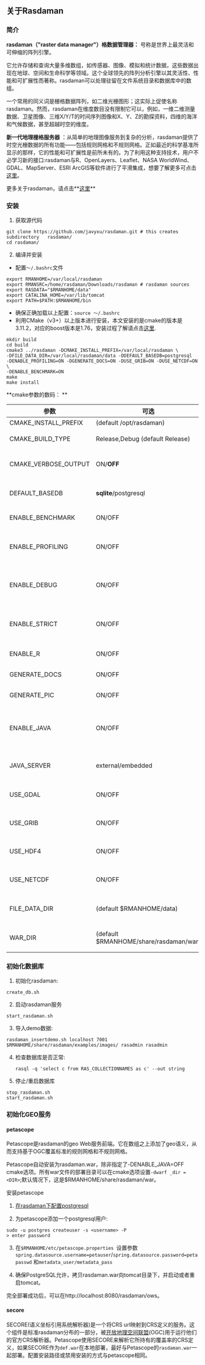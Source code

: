 ## 关于Rasdaman

### 简介

**rasdaman（"raster data manager"）格数据管理器：** 号称是世界上最灵活和可伸缩的阵列引擎。

它允许存储和查询大量多维数组，如传感器、图像、模拟和统计数据，这些数据出现在地球、空间和生命科学等领域。这个全球领先的阵列分析引擎以其灵活性、性能和可扩展性而著称。rasdaman可以处理驻留在文件系统目录和数据库中的数组。

一个常用的同义词是栅格数据阵列，如二维光栅图形；这实际上促使名称rasdaman。然而，rasdaman在维度数目没有限制它可以，例如，一维二维测量数据、卫星图像、三维X/Y/T的时间序列图像和X、Y、Z的勘探资料，四维的海洋和气候数据，甚至超越时空的维度。

**新一代地理栅格服务器** ：从简单的地理图像服务到复杂的分析，rasdaman提供了时空光栅数据的所有功能——包括规则网格和不规则网格。正如最近的科学基准所显示的那样，它的性能和可扩展性是前所未有的。为了利用这种支持技术，用户不必学习新的接口:rasdaman与R、OpenLayers、Leaflet、NASA WorldWind、GDAL、MapServer、ESRI ArcGIS等软件进行了平滑集成，想要了解更多可点击[这里](http://rasdaman.org/wiki/Clients)。

更多关于rasdaman，请点击**[这里](http://rasdaman.org/)**

### 安装

1. 获取源代码

  ```
  git clone https://github.com/javyxu/rasdaman.git # this creates subdirectory   rasdaman/
  cd rasdaman/
  ```

2. 编译并安装

  * 配置`～/.bashrc`文件

  ```
  export RMANHOME=/var/local/rasdaman
  export RMANSRC=/home/rasdaman/Downloads/rasdaman # rasdaman sources
  export RASDATA="$RMANHOME/data"
  export CATALINA_HOME=/var/lib/tomcat
  export PATH=$PATH:$RMANHOME/bin
  ```

  * 确保正确加载以上配置：`source ～/.bashrc`
  * 利用CMake（v3+）以上版本进行安装，本文安装的是cmake的版本是3.11.2，对应的boost版本是1.76，安装过程了解请点击[这里](https://blog.csdn.net/xzwspy/article/details/81603227).

  ```
  mkdir build
  cd build
  cmake3 ../rasdaman -DCMAKE_INSTALL_PREFIX=/var/local/rasdaman \
  -DFILE_DATA_DIR=/var/local/rasdaman/data -DDEFAULT_BASEDB=postgresql
  -DENABLE_PROFILING=ON -DGENERATE_DOCS=ON -DUSE_GRIB=ON -DUSE_NETCDF=ON \
  -DENABLE_BENCHMARK=ON
  make
  make install
  ```
  **cmake参数的数码： **

| 参数 | 可选 | 描述 |
| --- | ---- | --- |
| CMAKE_INSTALL_PREFIX | <path> (default /opt/rasdaman) | 安装目录 |
| CMAKE_BUILD_TYPE | Release,Debug (default Release) | 指定编译类型 |
| CMAKE_VERBOSE_OUTPUT | ON/**OFF** | 是否输出make的详细信息 |
| DEFAULT_BASEDB | **sqlite**/postgresql | 知道存储RASBASE的数据库 |
| ENABLE_BENCHMARK | ON/OFF | 生成输出的二进制文件 |
| ENABLE_PROFILING | ON/OFF | 是否用google-perftools进行分析查询 |
| ENABLE_DEBUG | ON/OFF | 生成可以调试/生成调试日志的二进制文件 |
| ENABLE_STRICT | ON/OFF | 在严格模式下启用编译(警告终止编译) |
| ENABLE_R | ON/OFF |是否支持R编译 |
| GENERATE_DOCS | ON/OFF | 生成安装文档 |
| GENERATE_PIC | ON/OFF | 生成位置独立的代码 |
| ENABLE_JAVA | ON/OFF | 生成和安装基于java的组件(rasj, petascope, secore) |
| JAVA_SERVER | external/embedded | 设置Java应用程序部署模式 |
| USE_GDAL | ON/OFF | 安装的时候是否包含GDAL |
| USE_GRIB | ON/OFF | 安装的时候是否包含GRIB |
| USE_HDF4 | ON/OFF | 安装的时候是否包含HDF4 |
| USE_NETCDF | ON/OFF | 安装的时候是否包含netCDF |
| FILE_DATA_DIR | <path>(default $RMANHOME/data) | 服务器存储切片文件地址 |
| WAR_DIR | <path>(default $RMANHOME/share/rasdaman/war) | Java war 文件被安装的路径 |

### 初始化数据库

1. 初始化rasdaman:

  ```
  create_db.sh
  ```

2. 启动rasdaman服务

  ```
  start_rasdaman.sh
  ```
3. 导入demo数据:

  ```
  rasdaman_insertdemo.sh localhost 7001 $RMANHOME/share/rasdaman/examples/images/ rasadmin rasadmin
  ```

4. 检查数据库是否正常:

   ```
   rasql -q 'select c from RAS_COLLECTIONNAMES as c' --out string
   ```

4. 停止/重启数据库

  ```
  stop_rasdaman.sh
  start_rasdaman.sh
  ```

### 初始化GEO服务

#### petascope

Petascope是rasdaman的geo Web服务前端。它在数组之上添加了geo语义，从而支持基于OGC覆盖标准的规则网格和不规则网格。

Petascope自动安装为rasdaman.war，除非指定了-DENABLE_JAVA=OFF cmake选项。所有war文件的部署目录可以在cmake选项设置`-dwarf _dir =<DIR>`;默认情况下，这是$RMANHOME/share/rasdaman/war。

安装petascope

  1. [在rasdaman下配置postgresql](http://rasdaman.org/wiki/rasdamanStoragePostgreSQL)

  2. 为petascope添加一个postgresql用户:

  ```
  sudo -u postgres createuser -s <username> -P
  > enter password
  ```

  3. 在`$RMANHOME/etc/petascope.properties `设置参数 `spring.datasource.username=petauser`/`spring.datasource.password=petapasswd` 和`metadata_user/metadata_pass`

  4. 确保PostgreSQL允许，拷贝rasdaman.war向tomcat目录下，并启动或者重启tomcat。

完全部署成功后，可以在http://localhost:8080/rasdaman/ows。


#### secore

SECORE(语义坐标引用系统解析器)是一个将CRS url映射到CRS定义的服务。这个组件是标准rasdaman分布的一部分，被[开放地理空间联盟](http://www.opengeospatial.org/)(OGC)用于运行他们的官方CRS解析器。Petascope使用SECORE来解析它所持有的覆盖率的CRS定义，如果SECORE作为`def.war`在本地部署，最好与Petascope的`rasdaman.war`一起部署。配置安装路径或禁用安装的方式与petascope相同。
